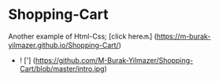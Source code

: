 # Shopping-Cart
Another example of Html-Css; [click here🔜] (https://m-burak-yilmazer.github.io/Shopping-Cart/)
* ! ['] (https://github.com/M-Burak-Yilmazer/Shopping-Cart/blob/master/intro.jpg)
